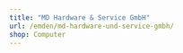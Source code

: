 ```yaml
---
title: "MD Hardware & Service GmbH"
url: /emden/md-hardware-und-service-gmbh/
shop: Computer
---
```


